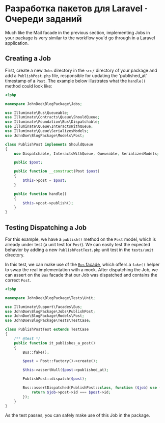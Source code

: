 <!-- ---
title: "Jobs"
description: "Implementing Jobs in a package is essentially very similar to the workflow within a regular Laravel application. This section also covers testing the Job using the Bus facade."
tags: ["Jobs", "Dispatching Jobs", "Testing Jobs", "Bus Facade"]
image: "https://www.laravelpackage.com/assets/pages/laravelpackage.jpeg"
date: 2019-09-17
--- -->

# Разработка пакетов для Laravel · Очереди заданий

Much like the Mail facade in the previous section, implementing Jobs in your package is very similar to the workflow you'd go through in a Laravel application.

## Creating a Job

First, create a new `Jobs` directory in the `src/` directory of your package and add a `PublishPost.php` file, responsible for updating the 'published_at' timestamp of a `Post`. The example below illustrates what the `handle()` method could look like:

```php
<?php

namespace JohnDoe\BlogPackage\Jobs;

use Illuminate\Bus\Queueable;
use Illuminate\Contracts\Queue\ShouldQueue;
use Illuminate\Foundation\Bus\Dispatchable;
use Illuminate\Queue\InteractsWithQueue;
use Illuminate\Queue\SerializesModels;
use JohnDoe\BlogPackage\Models\Post;

class PublishPost implements ShouldQueue
{
    use Dispatchable, InteractsWithQueue, Queueable, SerializesModels;

    public $post;

    public function __construct(Post $post)
    {
        $this->post = $post;
    }

    public function handle()
    {
        $this->post->publish();
    }
}
```

## Testing Dispatching a Job

For this example, we have a `publish()` method on the `Post` model, which is already under test (a unit test for `Post`). We can easily test the expected behavior by adding a new `PublishPostTest.php` unit test in the `tests/unit` directory.

In this test, we can make use of the [`Bus` facade](https://laravel.com/docs/mocking#bus-fake), which offers a `fake()` helper to swap the real implementation with a mock. After dispatching the Job, we can assert on the `Bus` facade that our Job was dispatched and contains the correct `Post`.

```php
<?php

namespace JohnDoe\BlogPackage\Tests\Unit;

use Illuminate\Support\Facades\Bus;
use JohnDoe\BlogPackage\Jobs\PublishPost;
use JohnDoe\BlogPackage\Models\Post;
use JohnDoe\BlogPackage\Tests\TestCase;

class PublishPostTest extends TestCase
{
    /** @test */
    public function it_publishes_a_post()
    {
        Bus::fake();

        $post = Post::factory()->create();

        $this->assertNull($post->published_at);

        PublishPost::dispatch($post);

        Bus::assertDispatched(PublishPost::class, function ($job) use ($post) {
            return $job->post->id === $post->id;
        });
    }
}
```

As the test passes, you can safely make use of this Job in the package.
